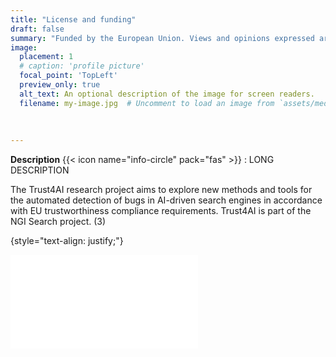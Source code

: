 ```yaml
---
title: "License and funding"
draft: false
summary: "Funded by the European Union. Views and opinions expressed are however those of the author(s) only and do not necessarily reflect those of the European Union or European Commission. Neither the European Union nor the granting authority can be held responsible for them. Funded within the framework of the NGI Search project under grant agreement No 101069364.(2)"
image: 
  placement: 1
  # caption: 'profile picture'
  focal_point: 'TopLeft'
  preview_only: true
  alt_text: An optional description of the image for screen readers.
  filename: my-image.jpg  # Uncomment to load an image from `assets/media/icon.png` instead.
  
  
  
---
```


**Description** {{< icon name="info-circle" pack="fas" >}} : LONG DESCRIPTION
    
The Trust4AI research project aims to explore new methods and tools for the automated detection of bugs in AI-driven search engines in accordance with EU trustworthiness compliance requirements. Trust4AI is part of the NGI Search project. (3)

{style="text-align: justify;"}

![](/main/funding_logos/EU_funding_logo.pgn)
